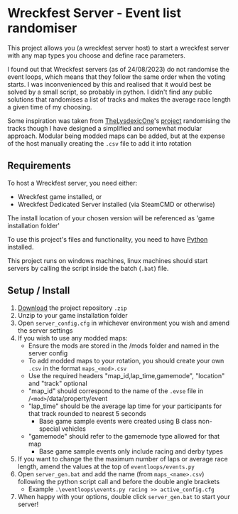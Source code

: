 # Wreckfest Server - Event list randomiser
This project allows you (a wreckfest server host) to start a wreckfest server with any map types you choose and define race parameters.

I found out that Wreckfest servers (as of 24/08/2023) do not randomise the event loops, which means that they follow the same order when the voting starts. I was inconvenienced by this and realised that it would best be solved by a small script, so probably in python. I didn't find any public solutions that randomises a list of tracks and makes the average race length a given time of my choosing.

Some inspiration was taken from [TheLysdexicOne](https://github.com/TheLysdexicOne)'s [project](https://github.com/TheLysdexicOne/wreckfest-server) randomising the tracks though I have designed a simplified and somewhat modular approach. Modular being modded maps can be added, but at the expense of the host manually creating the `.csv` file to add it into rotation

## Requirements
To host a Wreckfest server, you need either:
* Wreckfest game installed, or
* Wreckfest Dedicated Server installed (via SteamCMD or otherwise)

The install location of your chosen version will be referenced as 'game installation folder'

To use this project's files and functionality, you need to have [Python](https://www.python.org/downloads/) installed.

This project runs on windows machines, linux machines should start servers by calling the script inside the batch (`.bat`) file.

## Setup / Install

1. [Download](https://github.com/JSnedden/Wreckfest-Server/archive/refs/heads/main.zip) the project repository `.zip`
2. Unzip to your game installation folder
3. Open `server_config.cfg` in whichever environment you wish and amend the server settings
4. If you wish to use any modded maps:
    * Ensure the mods are stored in the /mods folder and named in the server config
    * To add modded maps to your rotation, you should create your own `.csv` in the format `maps_<mod>.csv`
    * Use the required headers "map_id,lap_time,gamemode", "location" and "track" optional
    * "map_id" should correspond to the name of the `.evse` file in /`<mod>`/data/property/event
    * "lap_time" should be the average lap time for your participants for that track rounded to nearest 5 seconds
        * Base game sample events were created using B class non-special vehicles
    * "gamemode" should refer to the gamemode type allowed for that map
        * Base game sample events only include racing and derby types
5. If you want to change the the maximum number of laps or average race length, amend the values at the top of `eventloops/events.py`
6. Open `server_gen.bat` and add the name (from `maps_<name>.csv`) following the python script call and before the double angle brackets
    * Example `.\eventloops\events.py racing >> active_config.cfg`
7. When happy with your options, double click `server_gen.bat` to start your server!